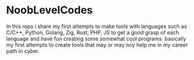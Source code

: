 # NoobLevelCodes
 In this repo i share my first attempts to make tools with languages such as C/C++, Python, Golang, Zig, Rust, PHP, JS to get a good grasp of each language and have fun creating some somewhat cool programs. basically my first attempts to create tools that may or may noy help me in my career path in cyber.